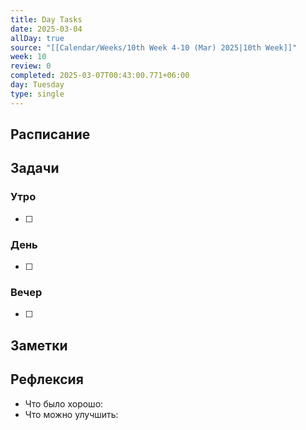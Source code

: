 ```yaml
---
title: Day Tasks
date: 2025-03-04
allDay: true
source: "[[Calendar/Weeks/10th Week 4-10 (Mar) 2025|10th Week]]"
week: 10
review: 0
completed: 2025-03-07T00:43:00.771+06:00
day: Tuesday
type: single
---
```



## Расписание

## Задачи

### Утро

- [ ]

### День

- [ ]

### Вечер

- [ ]

## Заметки

## Рефлексия

- Что было хорошо:
- Что можно улучшить: